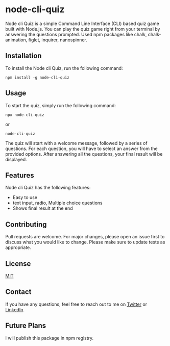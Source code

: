 # node-cli-quiz


Node cli Quiz is a simple Command Line Interface (CLI) based quiz game built with Node.js. You can play the quiz game right from your terminal by answering the questions prompted. Used npm packages like chalk, chalk-animation, figlet, inquirer, nanospinner.

## Installation
To install the Node cli Quiz, run the following command:

```
npm install -g node-cli-quiz
```

## Usage

To start the quiz, simply run the following command:

```
npx node-cli-quiz
```
or
```
node-cli-quiz
```


The quiz will start with a welcome message, followed by a series of questions. For each question, you will have to select an answer from the provided options. After answering all the questions, your final result will be displayed.

## Features

Node cli Quiz has the following features:
- Easy to use
- text input, radio, Multiple choice questions
- Shows final result at the end

## Contributing

Pull requests are welcome. For major changes, please open an issue first to discuss what you would like to change.
Please make sure to update tests as appropriate.

## License

[MIT](https://choosealicense.com/licenses/mit/)

## Contact

If you have any questions, feel free to reach out to me on [Twitter](https://twitter.com/iam_arshad_) or [LinkedIn](https://www.linkedin.com/in/iam-arshad/).

## Future Plans

I will publish this package in npm registry.
